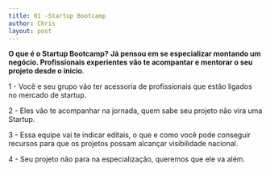```yaml
---
title: 01 -Startup Bootcamp
author: Chris
layout: post
---
```

<strong>O que é o Startup Bootcamp?</strong>  <b>Já pensou em se especializar montando um negócio. Profissionais experientes vão te acompantar e mentorar o seu projeto desde o inicio</b>.

1 - Você e seu grupo vão ter acessoria de profissionais que estão ligados no mercado
de startup. 

2 - Eles vão te acompanhar na jornada, quem sabe seu projeto não vira uma Startup.

3 - Essa equipe vai te indicar editais, o que e como você pode conseguir recursos para que os projetos possam alcançar
visibilidade nacional.

4 - Seu projeto não para na especialização, queremos que ele va além.